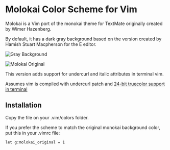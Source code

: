 # Molokai Color Scheme for Vim

Molokai is a Vim port of the monokai theme for TextMate originally created by Wimer Hazenberg.

By default, it has a dark gray background based on the version created by Hamish Stuart Macpherson for the E editor.

![Gray Background](http://www.winterdom.com/weblog/content/binary/WindowsLiveWriter/MolokaiforVim_8602/molokai_normal_small_3.png)

![Molokai Original](http://www.winterdom.com/weblog/content/binary/WindowsLiveWriter/MolokaiforVim_8602/molokai_original_small_3.png)

This version adds support for undercurl and italic attributes in terminal vim.

Assumes vim is compiled with undercurl patch and [24-bit truecolor support in terminal](https://bitbucket.org/ZyX_I/vim)

## Installation

Copy the file on your .vim/colors folder.

If you prefer the scheme to match the original monokai background color, put this in your .vimrc file: 
```
let g:molokai_original = 1
```

